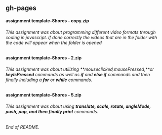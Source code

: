 ## gh-pages
#### assignment template-Shores - copy.zip 
###### This assignment was about programming different video formats through coding in javascript. If done correctly the videos that are in the folder with the code will appear when the folder is opened 
#### assignment template-Shores - 2.zip
###### This assignment was about utilizing **_mouseclicked,mousePressed,_**or **_keyIsPressed_** commands as well as **_if_** and **_else if_** commands and then finally including a **_for_** or **_while_** commands.
#### assignment template-Shores - 5.zip
###### This assignment was about using **_translate, scale, rotate, angleMode, push, pop, and then finally print_** commands.
###### End of README.
